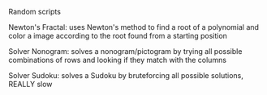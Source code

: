 Random scripts

Newton's Fractal: uses Newton's method to find a root of a polynomial and color a image according to the root found from a starting position

Solver Nonogram: solves a nonogram/pictogram by trying all possible combinations of rows and looking if they match with the columns

Solver Sudoku: solves a Sudoku by bruteforcing all possible solutions, REALLY slow
